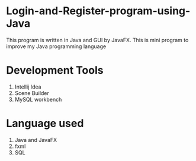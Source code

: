 # Login-and-Register-program-using-Java
This program is written in Java and GUI by JavaFX.
This is mini program to improve my Java programming language
# Development Tools
1. Intellij Idea 
2. Scene Builder
3. MySQL workbench
# Language used
1. Java and JavaFX
2. fxml
3. SQL
